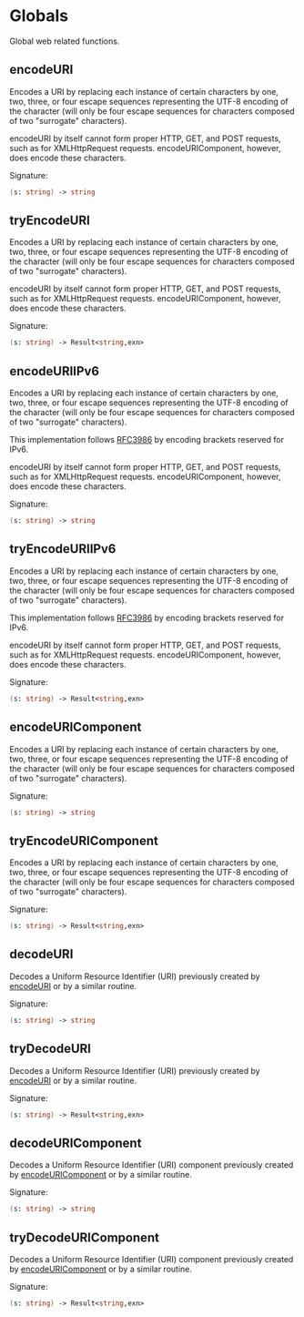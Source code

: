 # Globals

Global web related functions.

## encodeURI

Encodes a URI by replacing each instance of certain characters by 
one, two, three, or four escape sequences representing the UTF-8 
encoding of the character (will only be four escape sequences for 
characters composed of two "surrogate" characters).

<Note type="tip">encodeURI by itself cannot form proper HTTP, GET, and POST 
requests, such as for XMLHttpRequest requests. encodeURIComponent, 
however, does encode these characters.</Note>

Signature:
```fsharp
(s: string) -> string
```

## tryEncodeURI

Encodes a URI by replacing each instance of certain characters by 
one, two, three, or four escape sequences representing the UTF-8 
encoding of the character (will only be four escape sequences for 
characters composed of two "surrogate" characters).

<Note type="tip">encodeURI by itself cannot form proper HTTP, GET, and POST 
requests, such as for XMLHttpRequest requests. encodeURIComponent, 
however, does encode these characters.</Note>

Signature:
```fsharp
(s: string) -> Result<string,exn>
```

## encodeURIIPv6

Encodes a URI by replacing each instance of certain characters by 
one, two, three, or four escape sequences representing the UTF-8 
encoding of the character (will only be four escape sequences for 
characters composed of two "surrogate" characters).

This implementation follows [RFC3986](https://tools.ietf.org/html/rfc3986) by encoding brackets reserved for IPv6.

<Note type="tip">encodeURI by itself cannot form proper HTTP, GET, and POST 
requests, such as for XMLHttpRequest requests. encodeURIComponent, 
however, does encode these characters.</Note>

Signature:
```fsharp
(s: string) -> string
```

## tryEncodeURIIPv6

Encodes a URI by replacing each instance of certain characters by 
one, two, three, or four escape sequences representing the UTF-8 
encoding of the character (will only be four escape sequences for 
characters composed of two "surrogate" characters).

This implementation follows [RFC3986](https://tools.ietf.org/html/rfc3986) by encoding brackets reserved for IPv6.

<Note type="tip">encodeURI by itself cannot form proper HTTP, GET, and POST 
requests, such as for XMLHttpRequest requests. encodeURIComponent, 
however, does encode these characters.</Note>

Signature:
```fsharp
(s: string) -> Result<string,exn>
```

## encodeURIComponent

Encodes a URI by replacing each instance of certain characters by 
one, two, three, or four escape sequences representing the UTF-8 
encoding of the character (will only be four escape sequences for 
characters composed of two "surrogate" characters).

Signature:
```fsharp
(s: string) -> string
```

## tryEncodeURIComponent

Encodes a URI by replacing each instance of certain characters by 
one, two, three, or four escape sequences representing the UTF-8 
encoding of the character (will only be four escape sequences for 
characters composed of two "surrogate" characters).

Signature:
```fsharp
(s: string) -> Result<string,exn>
```

## decodeURI

Decodes a Uniform Resource Identifier (URI) previously created by 
[encodeURI](#encodeuri) or by a similar routine.

Signature:
```fsharp
(s: string) -> string
```

## tryDecodeURI

Decodes a Uniform Resource Identifier (URI) previously created by 
[encodeURI](#encodeuri) or by a similar routine.

Signature:
```fsharp
(s: string) -> Result<string,exn>
```

## decodeURIComponent

Decodes a Uniform Resource Identifier (URI) component previously 
created by [encodeURIComponent](#encodeuricomponent) or by a similar routine.

Signature:
```fsharp
(s: string) -> string
```

## tryDecodeURIComponent

Decodes a Uniform Resource Identifier (URI) component previously 
created by [encodeURIComponent](#encodeuricomponent) or by a similar routine.

Signature:
```fsharp
(s: string) -> Result<string,exn>
```
